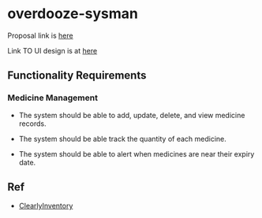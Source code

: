 # overdooze-sysman

Proposal link is [here](https://umpedumy-my.sharepoint.com/:w:/g/personal/tg21027_student_umpsa_edu_my/Ea6XilLVHbZPsLvOMnfvUjkB7n7Xqrf3a_YMZOB6OyelsQ?e=aHAtLY)

Link TO UI design is at [here](https://www.figma.com/design/82uZVEZAyQss5nNs96qjg4/Untitled?m=dev&node-id=0%3A1&t=xPZehtkLVWTyN9U4-1)


## Functionality Requirements
### Medicine Management 

- The system should be able to add, update, delete, and view medicine records. 

- The system should be able track the quantity of each medicine. 

- The system should be able to alert when medicines are near their expiry date. 


## Ref
- [ClearlyInventory](https://clearlyinventory.com/)
